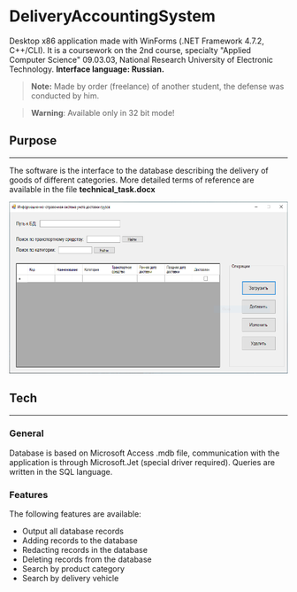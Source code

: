 # DeliveryAccountingSystem
Desktop x86 application made with WinForms (.NET Framework 4.7.2, C++/CLI). It is a coursework on the 2nd course, specialty "Applied Computer Science" 09.03.03, National Research University of Electronic Technology. **Interface language: Russian.**

> **Note:** Made by order (freelance) of another student, the defense was conducted by him.

> **Warning**: Available only in 32 bit mode!


## Purpose
---
The software is the interface to the database describing the delivery of goods of different categories. More detailed terms of reference are available in the file **technical_task.docx**

<p align='center'>
       <img height=310 src="example.png"/>
</p>

## Tech
---

### **General**
Database is based on Microsoft Access .mdb file, communication with the application is through Microsoft.Jet (special driver required). Queries are written in the SQL language.

### **Features**
The following features are available:
* Output all database records
* Adding records to the database
* Redacting records in the database
* Deleting records from the database
* Search by product category
* Search by delivery vehicle 
